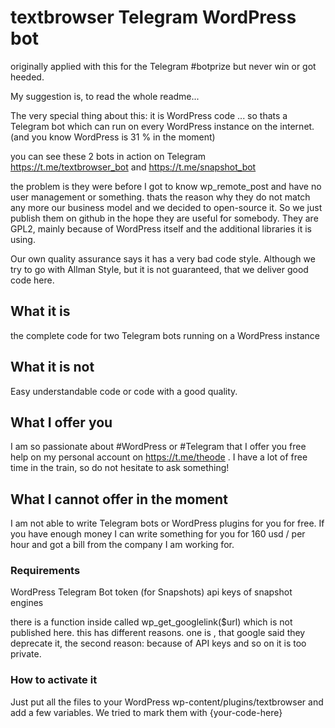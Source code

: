 # textbrowser Telegram WordPress bot

originally applied with this for the Telegram #botprize but never win or got heeded.

My suggestion is, to read the whole readme...

The very special thing about this: it is WordPress code ...
so thats a Telegram bot which can run on every WordPress instance on the internet.
(and you know WordPress is 31 % in the moment)

you can see these 2 bots in action on Telegram
https://t.me/textbrowser_bot
and
https://t.me/snapshot_bot

the problem is they were before I got to know wp_remote_post and have no user management or something.
thats the reason why they do not match any more our business model and we decided to open-source it.
So we just publish them on github in the hope they are useful for somebody. They are GPL2, mainly because of WordPress itself and
the additional libraries it is using.

Our own quality assurance says it has a very bad code style. Although we try to go with Allman Style, but it is not guaranteed, that we deliver good code here.

## What it is
the complete code for two Telegram bots running on a WordPress instance

## What it is not
Easy understandable code or code with a good quality.

## What I offer you
I am so passionate about #WordPress or #Telegram that I offer you free help on my personal account on
https://t.me/theode . I have a lot of free time in the train, so do not hesitate to ask something!

## What I cannot offer in the moment
I am not able to write Telegram bots or WordPress plugins for you for free. If you have enough money
I can write something for you for 160 usd / per hour and got a bill from the company I am working for.

### Requirements
WordPress
Telegram Bot token
(for Snapshots) api keys of snapshot engines

there is a function inside called wp_get_googlelink($url) which is not published here.
this has different reasons. one is , that google said they deprecate it, the second reason:
because of API keys and so on it is too private.

### How to activate it
Just put all the files to your WordPress wp-content/plugins/textbrowser and add a few variables.
We tried to mark them with {your-code-here}



